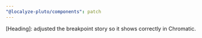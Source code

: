 ```yaml
---
"@localyze-pluto/components": patch
---
```


[Heading]: adjusted the breakpoint story so it shows correctly in Chromatic.
